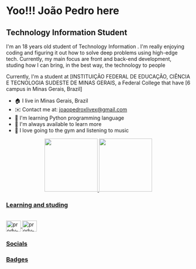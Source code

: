 Yoo!!! João Pedro here
==========================

Technology Information Student
-----------------------------

I'm an 18 years old student of Technology Information . I'm really enjoying coding and figuring it out how to solve deep problems using high-edge tech. Currently, my main focus are front and back-end development, studing how I can bring, in the best way, the technology to people

Currently, I'm a student at [INSTITUIÇÃO FEDERAL DE EDUCAÇÃO, CIÊNCIA E TECNOLOGIA SUDESTE DE MINAS GERAIS, a Federal College that have [6 campus in Minas Gerais, Brazil]

* 🏠  I live in Minas Gerais, Brazil
* ✉️  Contact me at: joaopedroxlivex@gmail.com
* 🧠  I'm learning Python programming language
* 🤯  I'm always available to learn more
* 🦾  I love going to the gym and listening to music

<div align="center">
  <a href="https://github.com/rafaballerini">
  <img height="145em" src="https://github-readme-stats.vercel.app/api?username=prodyjp&show_icons=true&theme=dark&include_all_commits=true&count_private=true"/>
  <img height="145em" src="https://github-readme-stats.vercel.app/api/top-langs/?username=prodyjp&layout=compact&langs_count=7&theme=dark"/>
</div>


### Learning and studing 

<div style="display: inline_block"><br>
  <img align="center" alt="prody-Python" height="30" width="40" src="https://cdn.jsdelivr.net/gh/devicons/devicon/icons/python/python-original.svg" />
  <img align="center" alt="prody-Python" height="30" width="40" src="https://cdn.jsdelivr.net/gh/devicons/devicon/icons/mysql/mysql-original.svg" />
  </div>


### Socials


### Badges
